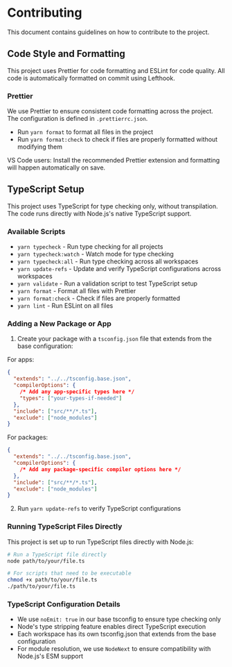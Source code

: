 # Contributing

This document contains guidelines on how to contribute to the project.

## Code Style and Formatting

This project uses Prettier for code formatting and ESLint for code quality. All code is automatically formatted on commit using Lefthook.

### Prettier

We use Prettier to ensure consistent code formatting across the project. The configuration is defined in `.prettierrc.json`.

- Run `yarn format` to format all files in the project
- Run `yarn format:check` to check if files are properly formatted without modifying them

VS Code users: Install the recommended Prettier extension and formatting will happen automatically on save.

## TypeScript Setup

This project uses TypeScript for type checking only, without transpilation. The code runs directly with Node.js's native TypeScript support.

### Available Scripts

- `yarn typecheck` - Run type checking for all projects
- `yarn typecheck:watch` - Watch mode for type checking
- `yarn typecheck:all` - Run type checking across all workspaces
- `yarn update-refs` - Update and verify TypeScript configurations across workspaces
- `yarn validate` - Run a validation script to test TypeScript setup
- `yarn format` - Format all files with Prettier
- `yarn format:check` - Check if files are properly formatted
- `yarn lint` - Run ESLint on all files

### Adding a New Package or App

1. Create your package with a `tsconfig.json` file that extends from the base configuration:

For apps:

```json
{
  "extends": "../../tsconfig.base.json",
  "compilerOptions": {
    /* Add any app-specific types here */
    "types": ["your-types-if-needed"]
  },
  "include": ["src/**/*.ts"],
  "exclude": ["node_modules"]
}
```

For packages:

```json
{
  "extends": "../../tsconfig.base.json",
  "compilerOptions": {
    /* Add any package-specific compiler options here */
  },
  "include": ["src/**/*.ts"],
  "exclude": ["node_modules"]
}
```

2. Run `yarn update-refs` to verify TypeScript configurations

### Running TypeScript Files Directly

This project is set up to run TypeScript files directly with Node.js:

```bash
# Run a TypeScript file directly
node path/to/your/file.ts

# For scripts that need to be executable
chmod +x path/to/your/file.ts
./path/to/your/file.ts
```

### TypeScript Configuration Details

- We use `noEmit: true` in our base tsconfig to ensure type checking only
- Node's type stripping feature enables direct TypeScript execution
- Each workspace has its own tsconfig.json that extends from the base configuration
- For module resolution, we use `NodeNext` to ensure compatibility with Node.js's ESM support
